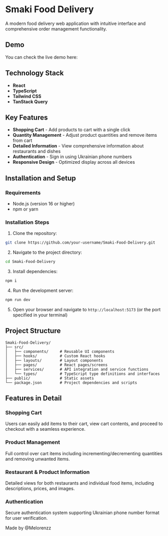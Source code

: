 # Smaki Food Delivery

A modern food delivery web application with intuitive interface and comprehensive order management functionality.

## Demo

You can check the live demo here: 

## Technology Stack

- **React**
- **TypeScript** 
- **Tailwind CSS** 
- **TanStack Query**

## Key Features

- **Shopping Cart** - Add products to cart with a single click
- **Quantity Management** - Adjust product quantities and remove items from cart
- **Detailed Information** - View comprehensive information about restaurants and dishes
- **Authentication** - Sign in using Ukrainian phone numbers
- **Responsive Design** - Optimized display across all devices

## Installation and Setup

### Requirements

- Node.js (version 16 or higher)
- npm or yarn

### Installation Steps

1. Clone the repository:
```bash
git clone https://github.com/your-username/Smaki-Food-Delivery.git
```

2. Navigate to the project directory:
```bash
cd Smaki-Food-Delivery
```

3. Install dependencies:
```bash
npm i
```

4. Run the development server:
```bash
npm run dev
```

5. Open your browser and navigate to `http://localhost:5173` (or the port specified in your terminal)

## Project Structure

```
Smaki-Food-Delivery/
├── src/
│   ├── components/     # Reusable UI components 
│   ├── hooks/          # Custom React hooks
│   ├── layouts/        # Layout components 
│   ├── pages/          # React pages/screens 
│   ├── services/       # API integration and service functions
│   └── types/          # TypeScript type definitions and interfaces
├── public/             # Static assets
└── package.json        # Project dependencies and scripts

```

## Features in Detail

### Shopping Cart
Users can easily add items to their cart, view cart contents, and proceed to checkout with a seamless experience.

### Product Management
Full control over cart items including incrementing/decrementing quantities and removing unwanted items.

### Restaurant & Product Information
Detailed views for both restaurants and individual food items, including descriptions, prices, and images.

### Authentication
Secure authentication system supporting Ukrainian phone number format for user verification.

Made by @Melorenzz
